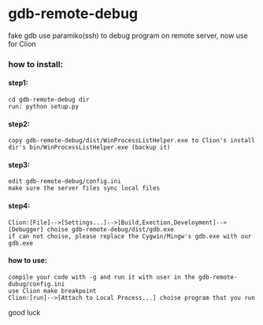 # gdb-remote-debug
fake gdb use paramiko(ssh) to debug program on remote server, now use for Clion
### how to install:
#### step1:
    cd gdb-remote-debug dir
	run: python setup.py
#### step2:
	copy gdb-remote-debug/dist/WinProcessListHelper.exe to Clion's install dir's bin/WinProcessListHelper.exe (backup it)
#### step3:
	edit gdb-remote-debug/config.ini
	make sure the server files sync local files
#### step4:
	Clion:[File]-->[Settings...]-->[Build,Exection,Develoyment]-->[Debugger] choise gdb-remote-debug/dist/gdb.exe
	if can not choise, please replace the Cygwin/Mingw's gdb.exe with our gdb.exe

#### how to use:
	compile your code with -g and run it with user in the gdb-remote-dubug/config.ini
	use Clion make breakpoint
	Clion:[run]-->[Attach to Local Process...] choise program that you run
good luck
